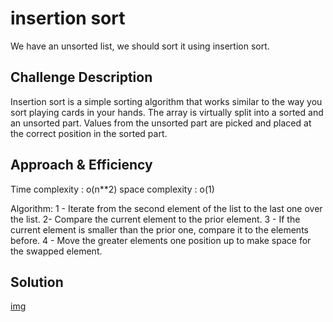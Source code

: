 # insertion sort

We have an unsorted list, we should sort it using insertion sort.

## Challenge Description

Insertion sort is a simple sorting algorithm that works similar to the way you sort playing cards in your hands. The array is virtually split into a sorted and an unsorted part. Values from the unsorted part are picked and placed at the correct position in the sorted part.

## Approach & Efficiency

Time complexity : o(n**2)
space complexity : o(1)

Algorithm:
1 - Iterate from the second element of the list to the last one over the list.
2- Compare the current element to the prior element.
3 - If the current element is smaller than the prior one, compare it to the elements before.
4 - Move the greater elements one position up to make space for the swapped element.

## Solution

[img](https://drive.google.com/file/d/1C7PwOEcB1hiKvfGwj1Cjuf2at2vyUX6_/view?usp=sharing)

